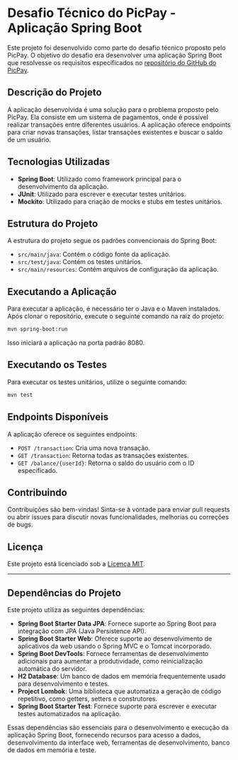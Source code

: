 # Desafio Técnico do PicPay - Aplicação Spring Boot

Este projeto foi desenvolvido como parte do desafio técnico proposto pelo PicPay. O objetivo do desafio era desenvolver uma aplicação Spring Boot que resolvesse os requisitos especificados no [repositório do GitHub do PicPay](https://github.com/PicPay/picpay-desafio-backend).

## Descrição do Projeto

A aplicação desenvolvida é uma solução para o problema proposto pelo PicPay. Ela consiste em um sistema de pagamentos, onde é possível realizar transações entre diferentes usuários. A aplicação oferece endpoints para criar novas transações, listar transações existentes e buscar o saldo de um usuário.

## Tecnologias Utilizadas

- **Spring Boot**: Utilizado como framework principal para o desenvolvimento da aplicação.
- **JUnit**: Utilizado para escrever e executar testes unitários.
- **Mockito**: Utilizado para criação de mocks e stubs em testes unitários.

## Estrutura do Projeto

A estrutura do projeto segue os padrões convencionais do Spring Boot:

- `src/main/java`: Contém o código fonte da aplicação.
- `src/test/java`: Contém os testes unitários.
- `src/main/resources`: Contém arquivos de configuração da aplicação.

## Executando a Aplicação

Para executar a aplicação, é necessário ter o Java e o Maven instalados. Após clonar o repositório, execute o seguinte comando na raiz do projeto:

```bash
mvn spring-boot:run
```

Isso iniciará a aplicação na porta padrão 8080.

## Executando os Testes

Para executar os testes unitários, utilize o seguinte comando:

```bash
mvn test
```

## Endpoints Disponíveis

A aplicação oferece os seguintes endpoints:

- `POST /transaction`: Cria uma nova transação.
- `GET /transaction`: Retorna todas as transações existentes.
- `GET /balance/{userId}`: Retorna o saldo do usuário com o ID especificado.

## Contribuindo

Contribuições são bem-vindas! Sinta-se à vontade para enviar pull requests ou abrir issues para discutir novas funcionalidades, melhorias ou correções de bugs.

## Licença

Este projeto está licenciado sob a [Licença MIT](LICENSE).

---

## Dependências do Projeto

Este projeto utiliza as seguintes dependências:

- **Spring Boot Starter Data JPA**: Fornece suporte ao Spring Boot para integração com JPA (Java Persistence API).
- **Spring Boot Starter Web**: Oferece suporte ao desenvolvimento de aplicativos da web usando o Spring MVC e o Tomcat incorporado.
- **Spring Boot DevTools**: Fornece ferramentas de desenvolvimento adicionais para aumentar a produtividade, como reinicialização automática do servidor.
- **H2 Database**: Um banco de dados em memória frequentemente usado para desenvolvimento e testes.
- **Project Lombok**: Uma biblioteca que automatiza a geração de código repetitivo, como getters, setters e construtores.
- **Spring Boot Starter Test**: Fornece suporte para escrever e executar testes automatizados na aplicação.

Essas dependências são essenciais para o desenvolvimento e execução da aplicação Spring Boot, fornecendo recursos para acesso a dados, desenvolvimento da interface web, ferramentas de desenvolvimento, banco de dados em memória e teste.
